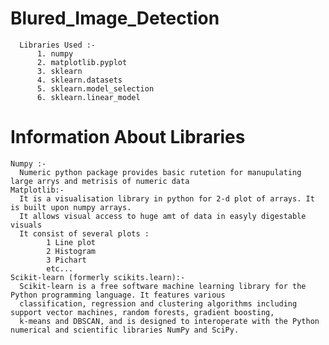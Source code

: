 # Blured_Image_Detection
      Libraries Used :-
          1. numpy
          2. matplotlib.pyplot
          3. sklearn
          4. sklearn.datasets
          5. sklearn.model_selection
          6. sklearn.linear_model
  
  # Information About Libraries
    Numpy :- 
      Numeric python package provides basic rutetion for manupulating large arrys and metrisis of numeric data
    Matplotlib:- 
      It is a visualisation library in python for 2-d plot of arrays. It is built upon numpy arrays. 
      It allows visual access to huge amt of data in easyly digestable visuals
      It consist of several plots :
            1 Line plot
            2 Histogram
            3 Pichart
            etc...
    Scikit-learn (formerly scikits.learn):- 
      Scikit-learn is a free software machine learning library for the Python programming language. It features various                         
      classification, regression and clustering algorithms including support vector machines, random forests, gradient boosting,
      k-means and DBSCAN, and is designed to interoperate with the Python numerical and scientific libraries NumPy and SciPy. 

      

       
